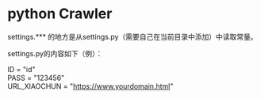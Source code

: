 # python Crawler

settings.*** 的地方是从settings.py（需要自己在当前目录中添加）中读取常量。

settings.py的内容如下（例）：

ID = "id"  
PASS = "123456"  
URL_XIAOCHUN = "https://www.yourdomain.html"

